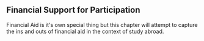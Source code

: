 ## Financial Support for Participation

Financial Aid is it's own special thing but this chapter will attempt to capture the ins and outs of financial aid in the context of study abroad.